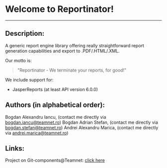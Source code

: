 # Welcome to **Reportinator**!
***
## Description:
A generic report engine library offering really straightforward report generation capabilities and export to .PDF/.HTML/.XML.

Our motto is:
> "Reportinator - We terminate your reports, for good!"

We include support for:
* JasperReports (at least API version 6.0.0)


## Authors (in alphabetical order):
Bogdan Alexandru Iancu, (contact me directly via bogdan.iancu@teamnet.ro)
Bogdan Adrian Stefan, (contact me directly via bogdan.stefan@teamnet.ro)
Andrei Alexandru Marica, (contact me directly via andrei.marica@teamnet.ro)

## Links:
Project on Git-components@Teamnet: [click here](http://git-components.teamnet.ro/summary/components%2Fjava%2Fapp-reports.git)
